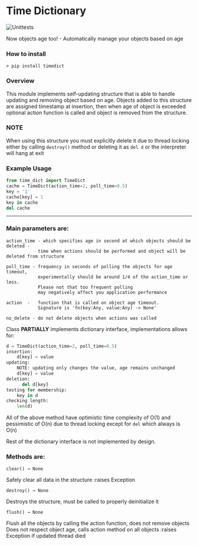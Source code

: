 # Time Dictionary
![Unittests](https://github.com/Matshec/time_dict/workflows/Unittests/badge.svg)

Now objects age too! - 
Automatically manage your objects based on age

### How to install
`> pip install timedict`

### Overview
This module implements self-updating structure that is able to handle updating and removing object based on age.
Objects added to this structure are assigned timestamp at insertion, then when age of object is exceeded optional
action function is called and object is removed from the structure.
### NOTE
When using this structure you must explicitly delete it due to thread locking either by
calling `destroy()` method or deleting it as `del d` or the interpreter will hang at exit

### Example Usage
```python
from time_dict import TimeDict
cache = TimeDict(action_time=2, poll_time=0.5)
key = '1'
cache[key] = 1
key in cache
del cache
```
---
### Main parameters are:
   
    action_time - which specifies age in second at which objects should be deleted - 
                time when actions should be performed and object will be deleted from structure
                
    poll_time - frequency in seconds of polling the objects for age timeout,
                experimentally should be around 1/4 of the action_time or less. 
                Please not that too frequent polling
                may negatively affect you application performance
                
    action  -   function that is called on object age timeout. 
                Signature is 'fn(key:Any, value:Any) -> None'
                 
    no_delete - do not delete objects when actions was called
       
       
Class **PARTIALLY**  implements dictionary interface, implementations allows for:
```python
d = TimeDict(action_time=2, poll_time=0.5)
insertion:
    d[key] = value
updating:
    NOTE: updating only changes the value, age remains unchanged
    d[key] = value
deletion:
      del d[key]
testing for membership:
    key in d
checking length:
    len(d)
```
All of the above method have optimistic time complexity of O(1) and pessimistic of O(n) due to thread locking
except for `del` which always is O(n)


 Rest of the dictionary interface is not implemented by design.
 
### Methods are:
`clear() → None`

Safely clear all data in the structure :raises Exception

`destroy() → None`

Destroys the structure, must be called to properly deinitialize it

`flush() → None`


Flush all the objects by calling the action function, 
does not remove objects Does not respect object age, 
calls action method on all objects :raises Exception if updated thread died
